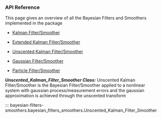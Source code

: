 ### API Reference
This page gives an overview of all the Bayesian Filters and Smoothers implemented in the package

+ [Kalman Filter/Smoother](api_reference_KF.md)

+ [Extended Kalman Filter/Smoother](api_reference_EKF.md)

+ [Unscented Kalman Filter/Smoother](api_reference_UKF.md)

+ [Gaussian Filter/Smoother](api_reference_GF.md)

+ [Particle Filter/Smoother](api_reference_PF.md)

***Unscented_Kalman_Filter_Smoother Class:***
Unscented Kalman Filter/Smoother is the Bayesian Filter/Smoother applied to a nonlinear system with gaussian process/measurement errors and the gaussian approximation is achieved through the unscented transform

::: bayesian-filters-smoothers.bayesian_filters_smoothers.Unscented_Kalman_Filter_Smoother